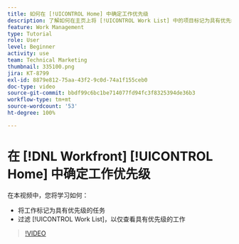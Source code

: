 ```yaml
---
title: 如何在 [!UICONTROL Home] 中确定工作优先级
description: 了解如何在主页上将 [!UICONTROL Work List] 中的项目标记为具有优先级的任务。然后过滤该列表，以查看您在  [!DNL  Workfront] 中具有优先级的工作。
feature: Work Management
type: Tutorial
role: User
level: Beginner
activity: use
team: Technical Marketing
thumbnail: 335100.png
jira: KT-8799
exl-id: 8879e812-75aa-43f2-9c0d-74a1f155ceb0
doc-type: video
source-git-commit: bbdf99c6bc1be714077fd94fc3f8325394de36b3
workflow-type: tm+mt
source-wordcount: '53'
ht-degree: 100%

---
```


# 在 [!DNL Workfront] [!UICONTROL Home] 中确定工作优先级

在本视频中，您将学习如何：

* 将工作标记为具有优先级的任务
* 过滤 [!UICONTROL Work List]，以仅查看具有优先级的工作

>[!VIDEO](https://video.tv.adobe.com/v/3438542/?quality=12&learn=on&enablevpops=1&captions=chi_hans)
